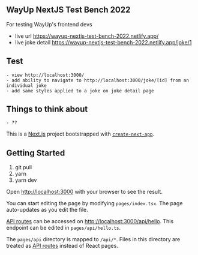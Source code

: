 ## WayUp NextJS Test Bench 2022

For testing WayUp's frontend devs

- live url https://wayup-nextjs-test-bench-2022.netlify.app/
- live joke detail https://wayup-nextjs-test-bench-2022.netlify.app/joke/1

## Test

    - view http://localhost:3000/
    - add ability to navigate to http://localhost:3000/joke/[id] from an individual joke
    - add same styles applied to a joke on joke detail page

## Things to think about

    - ??

This is a [Next.js](https://nextjs.org/) project bootstrapped with [`create-next-app`](https://github.com/vercel/next.js/tree/canary/packages/create-next-app).

## Getting Started

1. git pull
2. yarn
3. yarn dev

Open [http://localhost:3000](http://localhost:3000) with your browser to see the result.

You can start editing the page by modifying `pages/index.tsx`. The page auto-updates as you edit the file.

[API routes](https://nextjs.org/docs/api-routes/introduction) can be accessed on [http://localhost:3000/api/hello](http://localhost:3000/api/hello). This endpoint can be edited in `pages/api/hello.ts`.

The `pages/api` directory is mapped to `/api/*`. Files in this directory are treated as [API routes](https://nextjs.org/docs/api-routes/introduction) instead of React pages.

